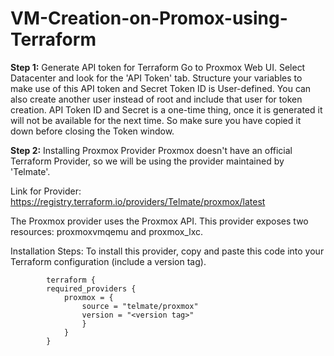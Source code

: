 # VM-Creation-on-Promox-using-Terraform
**Step 1:** Generate API token for Terraform
Go to Proxmox Web UI. Select Datacenter and look for the 'API Token' tab.
Structure your variables to make use of this API token and Secret
Token ID is User-defined. You can also create another user instead of root and include that user for token creation.
API Token ID and Secret is a one-time thing, once it is generated it will not be available for the next time. So make sure you have copied it down before closing the Token window.


**Step 2:** Installing Proxmox Provider
Proxmox doesn't have an official Terraform Provider, so we will be using the provider maintained by 'Telmate'.

Link for Provider: https://registry.terraform.io/providers/Telmate/proxmox/latest

The Proxmox provider uses the Proxmox API. This provider exposes two resources: proxmoxvmqemu and proxmox_lxc.

Installation Steps: To install this provider, copy and paste this code into your Terraform configuration (include a version tag).


            terraform {
            required_providers {
                proxmox = {
                    source = "telmate/proxmox"
                    version = "<version tag>"
                    }
                }
            }



